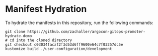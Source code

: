 # Manifest Hydration

To hydrate the manifests in this repository, run the following commands:

```shell
git clone https://github.com/zachaller/argocon-gitops-promoter-hydrate-demo
# cd into the cloned directory
git checkout c03034facaf2f3d53d6ff9600e64c7f03257dc5e
kustomize build ./user-configuration/development
```
